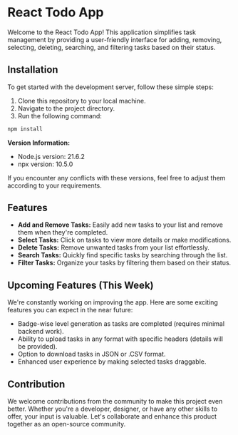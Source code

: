 # React Todo App

Welcome to the React Todo App! This application simplifies task management by providing a user-friendly interface for adding, removing, selecting, deleting, searching, and filtering tasks based on their status.

## Installation

To get started with the development server, follow these simple steps:

1. Clone this repository to your local machine.
2. Navigate to the project directory.
3. Run the following command:

```bash
npm install
```

**Version Information:**

- Node.js version: 21.6.2
- npx version: 10.5.0

If you encounter any conflicts with these versions, feel free to adjust them according to your requirements.

## Features

- **Add and Remove Tasks:** Easily add new tasks to your list and remove them when they're completed.
- **Select Tasks:** Click on tasks to view more details or make modifications.
- **Delete Tasks:** Remove unwanted tasks from your list effortlessly.
- **Search Tasks:** Quickly find specific tasks by searching through the list.
- **Filter Tasks:** Organize your tasks by filtering them based on their status.

## Upcoming Features (This Week)

We're constantly working on improving the app. Here are some exciting features you can expect in the near future:

- Badge-wise level generation as tasks are completed (requires minimal backend work).
- Ability to upload tasks in any format with specific headers (details will be provided).
- Option to download tasks in JSON or .CSV format.
- Enhanced user experience by making selected tasks draggable.

## Contribution

We welcome contributions from the community to make this project even better. Whether you're a developer, designer, or have any other skills to offer, your input is valuable. Let's collaborate and enhance this product together as an open-source community.
